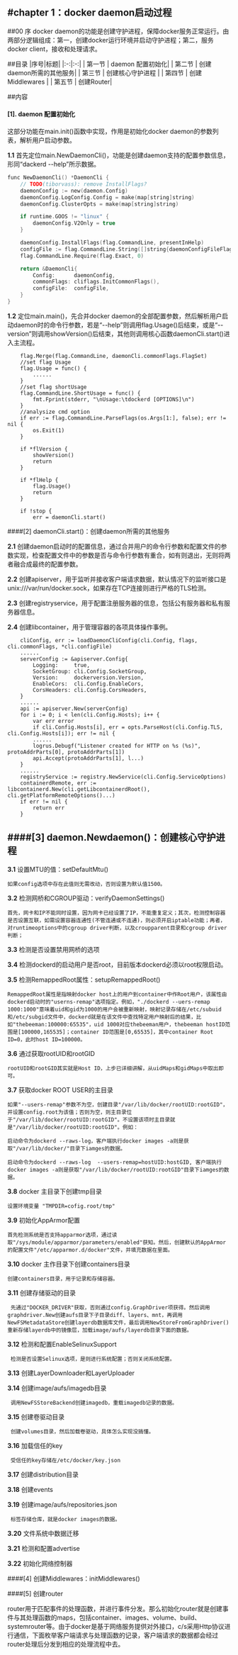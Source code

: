
#chapter 1：docker daemon启动过程
------
##00 序
docker daemon的功能是创建守护进程，保障docker服务正常运行。由两部分逻辑组成：第一，创建docker运行环境并启动守护进程；第二，服务docker client，接收和处理请求。

##目录
|序号|标题|
|:-:|:-:|
|   第一节  | daemon 配置初始化|
|   第二节  | 创建daemon所需的其他服务|
|   第三节  | 创建核心守护进程 |
|   第四节  | 创建Middlewares |
|   第五节  | 创建Router|

##内容
#### [1]. daemon 配置初始化
这部分功能在main.init()函数中实现，作用是初始化docker daemon的参数列表，解析用户启动参数。

**1.1** 首先定位main.NewDaemonCli()，功能是创建daemon支持的配置参数信息，形同“dackerd --help”所示数据。
```c
func NewDaemonCli() *DaemonCli {
	// TODO(tiborvass): remove InstallFlags?
	daemonConfig := new(daemon.Config)
	daemonConfig.LogConfig.Config = make(map[string]string)
	daemonConfig.ClusterOpts = make(map[string]string)

	if runtime.GOOS != "linux" {
		daemonConfig.V2Only = true
	}

	daemonConfig.InstallFlags(flag.CommandLine, presentInHelp)
	configFile := flag.CommandLine.String([]string{daemonConfigFileFlag}, defaultDaemonConfigFile, "Daemon configuration file")
	flag.CommandLine.Require(flag.Exact, 0)

	return &DaemonCli{
		Config:      daemonConfig,
		commonFlags: cliflags.InitCommonFlags(),
		configFile:  configFile,
	}
}
```
**1.2** 定位main.main()，先合并docker daemon的全部配置参数，然后解析用户启动daemon时的命令行参数，若是“--help”则调用flag.Usage()后结束，或是“--version”则调用showVersion()后结束，其他则调用核心函数daemonCli.start()进入主流程。
```
	flag.Merge(flag.CommandLine, daemonCli.commonFlags.FlagSet)
	//set flag Usage
	flag.Usage = func() {
        ......
	}
	//set flag shortUsage
	flag.CommandLine.ShortUsage = func() {
		fmt.Fprint(stderr, "\nUsage:\tdockerd [OPTIONS]\n")
	}
	//analysize cmd option
	if err := flag.CommandLine.ParseFlags(os.Args[1:], false); err != nil {
		os.Exit(1)
	}

	if *flVersion {
		showVersion()
		return
	}

	if *flHelp {
		flag.Usage()
		return
	}

	if !stop {
		err = daemonCli.start()
```
####[2] daemonCli.start()：创建daemon所需的其他服务

**2.1** 创建daemon启动时的配置信息，通过合并用户的命令行参数和配置文件的参数实现，检查配置文件中的参数是否与命令行参数有重合，如有则退出，无则将两者融合成最终的配置参数。

**2.2** 创建apiserver，用于监听并接收客户端请求数据，默认情况下的监听接口是unix:///var/run/docker.sock，如果存在TCP连接则进行严格的TLS检测。

**2.3** 创建registryservice，用于配置注册服务器的信息，包括公有服务器和私有服务器信息。

**2.4** 创建libcontainer，用于管理容器的各项具体操作事例。

```
	cliConfig, err := loadDaemonCliConfig(cli.Config, flags, cli.commonFlags, *cli.configFile)
    ......
	serverConfig := &apiserver.Config{
		Logging:     true,
		SocketGroup: cli.Config.SocketGroup,
		Version:     dockerversion.Version,
		EnableCors:  cli.Config.EnableCors,
		CorsHeaders: cli.Config.CorsHeaders,
	}
    ......
	api := apiserver.New(serverConfig)
	for i := 0; i < len(cli.Config.Hosts); i++ {
		var err error
		if cli.Config.Hosts[i], err = opts.ParseHost(cli.Config.TLS, cli.Config.Hosts[i]); err != nil {
        ......
		logrus.Debugf("Listener created for HTTP on %s (%s)", protoAddrParts[0], protoAddrParts[1])
		api.Accept(protoAddrParts[1], l...)
	}
	......
	registryService := registry.NewService(cli.Config.ServiceOptions)
	containerdRemote, err := libcontainerd.New(cli.getLibcontainerdRoot(), cli.getPlatformRemoteOptions()...)
	if err != nil {
		return err
	}
```
####[3]  daemon.Newdaemon()：创建核心守护进程
-------------------------------------------------------------------------------------
**3.1** 设置MTU的值：setDefaultMtu()
    
    如果config选项中存在此值则无需改动，否则设置为默认值1500。

**3.2** 检测网桥和CGROUP驱动：verifyDaemonSettings()
    
    首先，网卡和IP不能同时设置，因为网卡已经设置了IP，不能重复定义；其次，检测控制容器是否设置互联，如需设置容器连通性(不管连通或不连通)，则必须开启iptable功能；再者，对runtimeoptions中的cgroup driver判断，以及croupparent目录和cgroup driver判断；
    
**3.3** 检测是否设置禁用网桥的选项

**3.4** 检测dockerd的启动用户是否root，目前版本dockerd必须以root权限启动。

**3.5** 检测RemappedRoot属性：setupRemappedRoot()
    
    RemappedRoot属性是指映射docker host上的用户到container中作Root用户，该属性由dockerd启动时的"userns-remap"选项指定。例如，"./dockerd --uers-remap 1000:1000"意味着uid和gid为1000的用户会被重新映射，映射记录存储在/etc/subuid和/etc/subgid文件中，dockerd就是在该文件中查找特定用户映射后的结果，比如"thebeeman:100000:65535"，uid 1000对应thebeeman用户，thebeeman hostID范围是[100000,165535]；container ID范围是[0,65535]，其中container Root ID=0，此时host ID=100000。

**3.6** 通过获取rootUID和rootGID
    
    rootUID和rootGID其实就是Host ID，上步已详细讲解，从uidMaps和gidMaps中取出即可。

**3.7** 获取docker ROOT USER的主目录
    
    如果"--users-remap"参数不为空，创建目录"/var/lib/docker/rootUID:rootGID"，并设置config.root为该值；否则为空，则主目录位于"/var/lib/docker/rootUID:rootGID"。不设置该项时主目录就是"/var/lib/docker/rootUID:rootGID"。例如：
    
    启动命令为dockerd --raws-log，客户端执行docker images -a则是获取"/var/lib/docker/"目录下iamges的数据。
    
    启动命令为dockerd --raws-log  --users-remap=hostUID:hostGID, 客户端执行docker images -a则是获取"/var/lib/docker/rootUID:rootGID"目录下iamges的数据。

**3.8** docker 主目录下创建tmp目录
    
    设置环境变量 "TMPDIR=cofig.root/tmp"

**3.9** 初始化AppArmor配置
    
    首先检测系统是否支持apparmor选项，通过读取"/sys/module/apparmor/parameters/enabled"获知。然后，创建默认的AppArmor的配置文件"/etc/apparmor.d/docker"文件，并填充数据在里面。

**3.10** docker 主作目录下创建containers目录
    
    创建containers目录，用于记录和存储容器。

**3.11** 创建存储驱动的目录
     
     先通过"DOCKER_DRIVER"获取，否则通过config.GraphDriver项获得。然后调用graphdriver.New创建aufs目录下子目录diff、layers、mnt，再调用NewFSMetadataStore创建layerdb数据库文件，最后调用NewStoreFromGraphDriver()重新存储layerdb中的镜像层，加载image/aufs/layerdb目录下面的数据。

**3.12** 检测和配置EnableSelinuxSupport
     
     检测是否设置Selinux选项，是则进行系统配置；否则关闭系统配置。

**3.13** 创建LayerDownloader和LayerUploader

**3.14** 创建image/aufs/imagedb目录
    
     调用NewFSStoreBackend创建imagedb，重载imagedb记录的数据。

**3.15** 创建卷驱动目录
    
     创建volumes目录，然后加载卷驱动，具体怎么实现没搞懂。
  
**3.16** 加载信任的key
     
     受信任的key存储在/etc/docker/key.json

**3.17** 创建distribution目录

**3.18** 创建events

**3.19** 创建image/aufs/repositories.json
     
     标签存储仓库，就是docker images的数据。

**3.20** 文件系统中数据迁移

**3.21** 检测和配置advertise

**3.22** 初始化网络控制器

####[4]  创建Middlewares：initMiddlewares()

####[5]  创建router

   router用于匹配事件的处理函数，并进行事件分发。那么初始化router就是创建事件与其处理函数的maps，包括container、images、volume、build、systemrouter等。由于docker是基于网络服务提供对外接口，c/s采用Http协议进行通信，下面枚举客户端请求与处理函数的记录，客户端请求的数据都会经过router处理后分发到相应的处理流程中去。
